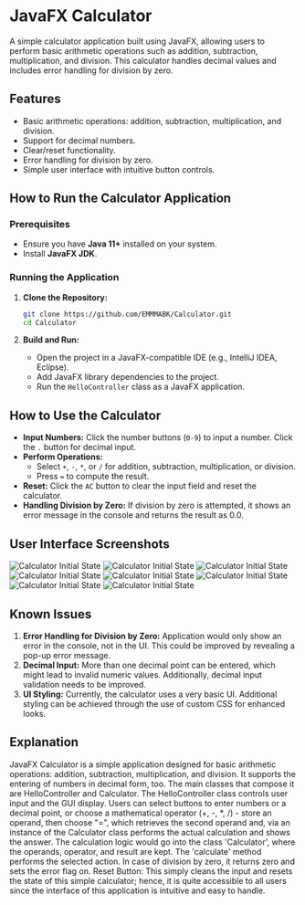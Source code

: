 # JavaFX Calculator

A simple calculator application built using JavaFX, allowing users to perform basic arithmetic operations such as addition, subtraction, multiplication, and division. This calculator handles decimal values and includes error handling for division by zero.

## Features

- Basic arithmetic operations: addition, subtraction, multiplication, and division.
- Support for decimal numbers.
- Clear/reset functionality.
- Error handling for division by zero.
- Simple user interface with intuitive button controls.

## How to Run the Calculator Application

### Prerequisites
- Ensure you have **Java 11+** installed on your system.
- Install **JavaFX JDK**.

### Running the Application

1. **Clone the Repository:**
   ```bash
   git clone https://github.com/EMMMABK/Calculator.git
   cd Calculator
   ```

2. **Build and Run:**
   - Open the project in a JavaFX-compatible IDE (e.g., IntelliJ IDEA, Eclipse).
   - Add JavaFX library dependencies to the project.
   - Run the `HelloController` class as a JavaFX application.

## How to Use the Calculator

- **Input Numbers:** Click the number buttons (`0-9`) to input a number. Click the `.` button for decimal input.
- **Perform Operations:** 
  - Select `+`, `-`, `*`, or `/` for addition, subtraction, multiplication, or division.
  - Press `=` to compute the result.
- **Reset:** Click the `AC` button to clear the input field and reset the calculator.
- **Handling Division by Zero:** If division by zero is attempted, it shows an error message in the console and returns the result as 0.0.

## User Interface Screenshots

![Calculator Initial State](./assets/cl2.png)
![Calculator Initial State](./assets/cl3.png)
![Calculator Initial State](./assets/cl4.png)
![Calculator Initial State](./assets/cl5.png)
![Calculator Initial State](./assets/cl6.png)
![Calculator Initial State](./assets/cl7.png)
![Calculator Initial State](./assets/cl8.png)
![Calculator Initial State](./assets/cl9.png)


## Known Issues

1. **Error Handling for Division by Zero:** Application would only show an error in the console, not in the UI. This could be improved by revealing a pop-up error message.
2. **Decimal Input:** More than one decimal point can be entered, which might lead to invalid numeric values. Additionally, decimal input validation needs to be improved.
3. **UI Styling:** Currently, the calculator uses a very basic UI. Additional styling can be achieved through the use of custom CSS for enhanced looks.

## Explanation

JavaFX Calculator is a simple application designed for basic arithmetic operations: addition, subtraction, multiplication, and division. It supports the entering of numbers in decimal form, too. The main classes that compose it are HelloController and Calculator.
The HelloController class controls user input and the GUI display. Users can select buttons to enter numbers or a decimal point, or choose a mathematical operator (+, -, *, /) - store an operand, then choose "=", which retrieves the second operand and, via an instance of the Calculator class performs the actual calculation and shows the answer.
The calculation logic would go into the class 'Calculator', where the operands, operator, and result are kept. The 'calculate' method performs the selected action. In case of division by zero, it returns zero and sets the error flag on.
Reset Button: This simply cleans the input and resets the state of this simple calculator; hence, it is quite accessible to all users since the interface of this application is intuitive and easy to handle.
